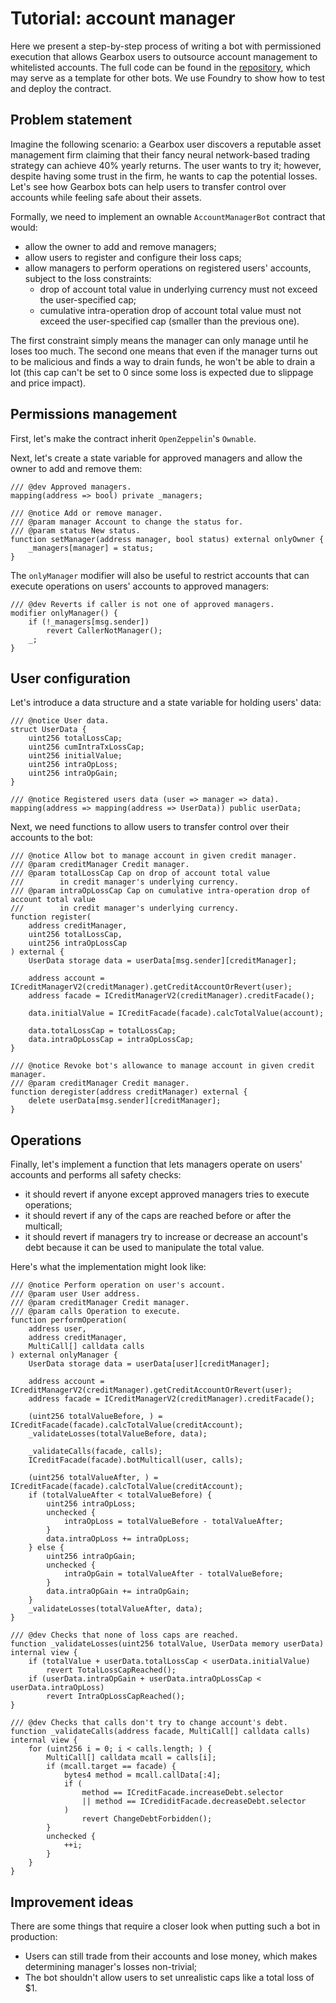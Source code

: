 # Tutorial: account manager

Here we present a step-by-step process of writing a bot with permissioned execution that allows Gearbox users to outsource account management to whitelisted accounts.
The full code can be found in the [repository](https://github.com/Gearbox-protocol/dev-bots-tutorial), which may serve as a template for other bots.
We use Foundry to show how to test and deploy the contract.

## Problem statement

Imagine the following scenario: a Gearbox user discovers a reputable asset management firm claiming that their fancy neural network-based trading strategy can achieve 40% yearly returns.
The user wants to try it; however, despite having some trust in the firm, he wants to cap the potential losses.
Let's see how Gearbox bots can help users to transfer control over accounts while feeling safe about their assets.

Formally, we need to implement an ownable `AccountManagerBot` contract that would:
* allow the owner to add and remove managers;
* allow users to register and configure their loss caps;
* allow managers to perform operations on registered users' accounts, subject to the loss constraints:
    * drop of account total value in underlying currency must not exceed the user-specified cap;
    * cumulative intra-operation drop of account total value must not exceed the user-specified cap (smaller than the previous one).

The first constraint simply means the manager can only manage until he loses too much.
The second one means that even if the manager turns out to be malicious and finds a way to drain funds, he won't be able to drain a lot (this cap can't be set to 0 since some loss is expected due to slippage and price impact).

## Permissions management

First, let's make the contract inherit `OpenZeppelin`'s `Ownable`.

Next, let's create a state variable for approved managers and allow the owner to add and remove them:
```solidity
/// @dev Approved managers.
mapping(address => bool) private _managers;

/// @notice Add or remove manager.
/// @param manager Account to change the status for.
/// @param status New status.
function setManager(address manager, bool status) external onlyOwner {
    _managers[manager] = status;
}
```

The `onlyManager` modifier will also be useful to restrict accounts that can execute operations on users' accounts to approved managers:
```solidity
/// @dev Reverts if caller is not one of approved managers.
modifier onlyManager() {
    if (!_managers[msg.sender])
        revert CallerNotManager();
    _;
}
```

## User configuration

Let's introduce a data structure and a state variable for holding users' data:
```solidity
/// @notice User data.
struct UserData {
    uint256 totalLossCap;
    uint256 cumIntraTxLossCap;
    uint256 initialValue;
    uint256 intraOpLoss;
    uint256 intraOpGain;
}

/// @notice Registered users data (user => manager => data).
mapping(address => mapping(address => UserData)) public userData;
```

Next, we need functions to allow users to transfer control over their accounts to the bot:
```solidity
/// @notice Allow bot to manage account in given credit manager.
/// @param creditManager Credit manager.
/// @param totalLossCap Cap on drop of account total value
///        in credit manager's underlying currency.
/// @param intraOpLossCap Cap on cumulative intra-operation drop of account total value
///        in credit manager's underlying currency.
function register(
    address creditManager,
    uint256 totalLossCap,
    uint256 intraOpLossCap
) external {
    UserData storage data = userData[msg.sender][creditManager];

    address account = ICreditManagerV2(creditManager).getCreditAccountOrRevert(user);
    address facade = ICreditManagerV2(creditManager).creditFacade();

    data.initialValue = ICreditFacade(facade).calcTotalValue(account);

    data.totalLossCap = totalLossCap;
    data.intraOpLossCap = intraOpLossCap;
}

/// @notice Revoke bot's allowance to manage account in given credit manager.
/// @param creditManager Credit manager.
function deregister(address creditManager) external {
    delete userData[msg.sender][creditManager];
}
```

## Operations

Finally, let's implement a function that lets managers operate on users' accounts and performs all safety checks:
* it should revert if anyone except approved managers tries to execute operations;
* it should revert if any of the caps are reached before or after the multicall;
* it should revert if managers try to increase or decrease an account's debt because it can be used to manipulate the total value.

Here's what the implementation might look like:
```solidity
/// @notice Perform operation on user's account.
/// @param user User address.
/// @param creditManager Credit manager.
/// @param calls Operation to execute.
function performOperation(
    address user,
    address creditManager,
    MultiCall[] calldata calls
) external onlyManager {
    UserData storage data = userData[user][creditManager];

    address account = ICreditManagerV2(creditManager).getCreditAccountOrRevert(user);
    address facade = ICreditManagerV2(creditManager).creditFacade();

    (uint256 totalValueBefore, ) = ICreditFacade(facade).calcTotalValue(creditAccount);
    _validateLosses(totalValueBefore, data);

    _validateCalls(facade, calls);
    ICreditFacade(facade).botMulticall(user, calls);

    (uint256 totalValueAfter, ) = ICreditFacade(facade).calcTotalValue(creditAccount);
    if (totalValueAfter < totalValueBefore) {
        uint256 intraOpLoss;
        unchecked {
            intraOpLoss = totalValueBefore - totalValueAfter;
        }
        data.intraOpLoss += intraOpLoss;
    } else {
        uint256 intraOpGain;
        unchecked {
            intraOpGain = totalValueAfter - totalValueBefore;
        }
        data.intraOpGain += intraOpGain;
    }
    _validateLosses(totalValueAfter, data);
}

/// @dev Checks that none of loss caps are reached.
function _validateLosses(uint256 totalValue, UserData memory userData) internal view {
    if (totalValue + userData.totalLossCap < userData.initialValue)
        revert TotalLossCapReached();
    if (userData.intraOpGain + userData.intraOpLossCap < userData.intraOpLoss)
        revert IntraOpLossCapReached();
}

/// @dev Checks that calls don't try to change account's debt.
function _validateCalls(address facade, MultiCall[] calldata calls) internal view {
    for (uint256 i = 0; i < calls.length; ) {
        MultiCall[] calldata mcall = calls[i];
        if (mcall.target == facade) {
            bytes4 method = mcall.callData[:4];
            if (
                method == ICreditFacade.increaseDebt.selector
                || method == ICrediditFacade.decreaseDebt.selector
            )
                revert ChangeDebtForbidden();
        }
        unchecked {
            ++i;
        }
    }
}
```

## Improvement ideas

There are some things that require a closer look when putting such a bot in production:
* Users can still trade from their accounts and lose money, which makes determining manager's losses non-trivial;
* The bot shouldn't allow users to set unrealistic caps like a total loss of $1.
